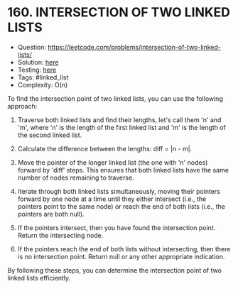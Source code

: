 # 160. INTERSECTION OF TWO LINKED LISTS

* Question: https://leetcode.com/problems/intersection-of-two-linked-lists/
* Solution: [here](Solution.java)
* Testing: [here](SolutionTest.java)
* Tags: #linked_list
* Complexity: O(n)

To find the intersection point of two linked lists, you can use the following approach:

1. Traverse both linked lists and find their lengths, let's call them 'n' and 'm', where 'n' is the length of the first
linked list and 'm' is the length of the second linked list.

2. Calculate the difference between the lengths: diff = |n - m|.

3. Move the pointer of the longer linked list (the one with 'n' nodes) forward by 'diff' steps. This ensures that both
linked lists have the same number of nodes remaining to traverse.

4. Iterate through both linked lists simultaneously, moving their pointers forward by one node at a time until they either
intersect (i.e., the pointers point to the same node) or reach the end of both lists (i.e., the pointers are both null).

5. If the pointers intersect, then you have found the intersection point. Return the intersecting node.

6. If the pointers reach the end of both lists without intersecting, then there is no intersection point. Return null or
any other appropriate indication.

By following these steps, you can determine the intersection point of two linked lists efficiently.

